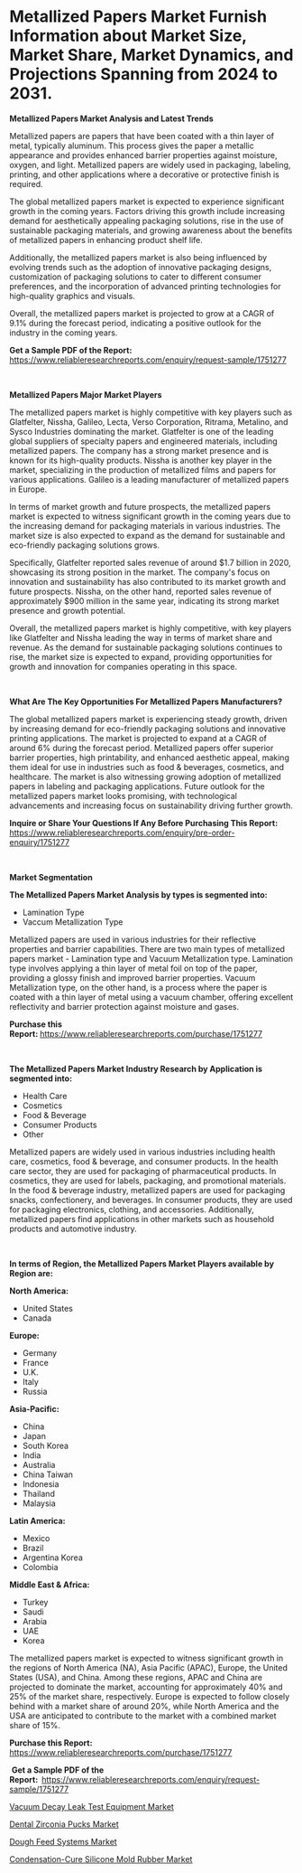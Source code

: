 <p><h1>Metallized Papers Market Furnish Information about Market Size, Market Share, Market Dynamics, and Projections Spanning from 2024 to 2031.</h1></p><p><strong>Metallized Papers Market Analysis and Latest Trends</strong></p>
<p><p>Metallized papers are papers that have been coated with a thin layer of metal, typically aluminum. This process gives the paper a metallic appearance and provides enhanced barrier properties against moisture, oxygen, and light. Metallized papers are widely used in packaging, labeling, printing, and other applications where a decorative or protective finish is required.</p><p>The global metallized papers market is expected to experience significant growth in the coming years. Factors driving this growth include increasing demand for aesthetically appealing packaging solutions, rise in the use of sustainable packaging materials, and growing awareness about the benefits of metallized papers in enhancing product shelf life.</p><p>Additionally, the metallized papers market is also being influenced by evolving trends such as the adoption of innovative packaging designs, customization of packaging solutions to cater to different consumer preferences, and the incorporation of advanced printing technologies for high-quality graphics and visuals.</p><p>Overall, the metallized papers market is projected to grow at a CAGR of 9.1% during the forecast period, indicating a positive outlook for the industry in the coming years.</p></p>
<p><strong>Get a Sample PDF of the Report:&nbsp;</strong> <a href="https://www.reliableresearchreports.com/enquiry/request-sample/1751277">https://www.reliableresearchreports.com/enquiry/request-sample/1751277</a></p>
<p>&nbsp;</p>
<p><strong>Metallized Papers Major Market Players</strong></p>
<p><p>The metallized papers market is highly competitive with key players such as Glatfelter, Nissha, Galileo, Lecta, Verso Corporation, Ritrama, Metalino, and Sysco Industries dominating the market. Glatfelter is one of the leading global suppliers of specialty papers and engineered materials, including metallized papers. The company has a strong market presence and is known for its high-quality products. Nissha is another key player in the market, specializing in the production of metallized films and papers for various applications. Galileo is a leading manufacturer of metallized papers in Europe.</p><p>In terms of market growth and future prospects, the metallized papers market is expected to witness significant growth in the coming years due to the increasing demand for packaging materials in various industries. The market size is also expected to expand as the demand for sustainable and eco-friendly packaging solutions grows. </p><p>Specifically, Glatfelter reported sales revenue of around $1.7 billion in 2020, showcasing its strong position in the market. The company's focus on innovation and sustainability has also contributed to its market growth and future prospects. Nissha, on the other hand, reported sales revenue of approximately $900 million in the same year, indicating its strong market presence and growth potential. </p><p>Overall, the metallized papers market is highly competitive, with key players like Glatfelter and Nissha leading the way in terms of market share and revenue. As the demand for sustainable packaging solutions continues to rise, the market size is expected to expand, providing opportunities for growth and innovation for companies operating in this space.</p></p>
<p>&nbsp;</p>
<p><strong>What Are The Key Opportunities For Metallized Papers Manufacturers?</strong></p>
<p><p>The global metallized papers market is experiencing steady growth, driven by increasing demand for eco-friendly packaging solutions and innovative printing applications. The market is projected to expand at a CAGR of around 6% during the forecast period. Metallized papers offer superior barrier properties, high printability, and enhanced aesthetic appeal, making them ideal for use in industries such as food & beverages, cosmetics, and healthcare. The market is also witnessing growing adoption of metallized papers in labeling and packaging applications. Future outlook for the metallized papers market looks promising, with technological advancements and increasing focus on sustainability driving further growth.</p></p>
<p><strong>Inquire or Share Your Questions If Any Before Purchasing This Report:</strong> <a href="https://www.reliableresearchreports.com/enquiry/pre-order-enquiry/1751277">https://www.reliableresearchreports.com/enquiry/pre-order-enquiry/1751277</a></p>
<p>&nbsp;</p>
<p><strong>Market Segmentation</strong></p>
<p><strong>The Metallized Papers Market Analysis by types is segmented into:</strong></p>
<p><ul><li>Lamination Type</li><li>Vaccum Metallization Type</li></ul></p>
<p><p>Metallized papers are used in various industries for their reflective properties and barrier capabilities. There are two main types of metallized papers market - Lamination type and Vacuum Metallization type. Lamination type involves applying a thin layer of metal foil on top of the paper, providing a glossy finish and improved barrier properties. Vacuum Metallization type, on the other hand, is a process where the paper is coated with a thin layer of metal using a vacuum chamber, offering excellent reflectivity and barrier protection against moisture and gases.</p></p>
<p><strong>Purchase this Report:&nbsp;</strong><a href="https://www.reliableresearchreports.com/purchase/1751277">https://www.reliableresearchreports.com/purchase/1751277</a></p>
<p>&nbsp;</p>
<p><strong>The Metallized Papers Market Industry Research by Application is segmented into:</strong></p>
<p><ul><li>Health Care</li><li>Cosmetics</li><li>Food & Beverage</li><li>Consumer Products</li><li>Other</li></ul></p>
<p><p>Metallized papers are widely used in various industries including health care, cosmetics, food & beverage, and consumer products. In the health care sector, they are used for packaging of pharmaceutical products. In cosmetics, they are used for labels, packaging, and promotional materials. In the food & beverage industry, metallized papers are used for packaging snacks, confectionery, and beverages. In consumer products, they are used for packaging electronics, clothing, and accessories. Additionally, metallized papers find applications in other markets such as household products and automotive industry.</p></p>
<p>&nbsp;</p>
<p><strong>In terms of Region, the Metallized Papers Market Players available by Region are:</strong></p>
<p>
    <p> <strong> North America: </strong>
        <ul>
            <li>United States</li>
            <li>Canada</li>
        </ul>
        </p> 
    <p> <strong> Europe: </strong>
        <ul>
            <li>Germany</li>
            <li>France</li>
            <li>U.K.</li>
            <li>Italy</li>
            <li>Russia</li>
        </ul>
        </p> 
    <p> <strong> Asia-Pacific: </strong>
        <ul>
            <li>China</li>
            <li>Japan</li>
            <li>South Korea</li>
            <li>India</li>
            <li>Australia</li>
            <li>China Taiwan</li>
            <li>Indonesia</li>
            <li>Thailand</li>
            <li>Malaysia</li>
        </ul>
        </p> 
    <p> <strong> Latin America: </strong>
        <ul>
            <li>Mexico</li>
            <li>Brazil</li>
            <li>Argentina Korea</li>
            <li>Colombia</li>
        </ul>
        </p> 
    <p> <strong> Middle East & Africa: </strong>
        <ul>
            <li>Turkey</li>
            <li>Saudi</li>
            <li>Arabia</li>
            <li>UAE</li>
            <li>Korea</li>
        </ul>
    </p>
    </p>
<p><p>The metallized papers market is expected to witness significant growth in the regions of North America (NA), Asia Pacific (APAC), Europe, the United States (USA), and China. Among these regions, APAC and China are projected to dominate the market, accounting for approximately 40% and 25% of the market share, respectively. Europe is expected to follow closely behind with a market share of around 20%, while North America and the USA are anticipated to contribute to the market with a combined market share of 15%.</p></p>
<p><strong>Purchase this Report: </strong><a href="https://www.reliableresearchreports.com/purchase/1751277">https://www.reliableresearchreports.com/purchase/1751277</a></p>
<p>&nbsp;<strong>Get a Sample PDF of the Report:&nbsp;&nbsp;</strong><a href="https://www.reliableresearchreports.com/enquiry/request-sample/1751277">https://www.reliableresearchreports.com/enquiry/request-sample/1751277</a></p>
<p><strong></strong></p>
<p><p><a href="https://view.publitas.com/reportprime-1/decoding-the-vacuum-decay-leak-test-equipment-market-a-deep-dive-into-the-latest-market-trends-market-segmentation-and-competitive-analysis/">Vacuum Decay Leak Test Equipment Market</a></p><p><a href="https://view.publitas.com/reportprime-1/dental-zirconia-pucks-market-size-and-examines-its-market-scope-with-a-primary-focus-on-growth-opportunities-and-forecasted-trends-spanning-from-2023-to-2030/">Dental Zirconia Pucks Market</a></p><p><a href="https://view.publitas.com/reportprime-1/dough-feed-systems-market-furnish-information-about-market-size-market-share-market-dynamics-and-projections-spanning-from-2023-to-2030/">Dough Feed Systems Market</a></p><p><a href="https://picayune-night-cbd.notion.site/Condensation-Cure-Silicone-Mold-Rubber-Market-Furnish-Information-about-Market-Size-Market-Share-M-87494d63a27e4d279a19c4e7c92d83b6">Condensation-Cure Silicone Mold Rubber Market</a></p></p>